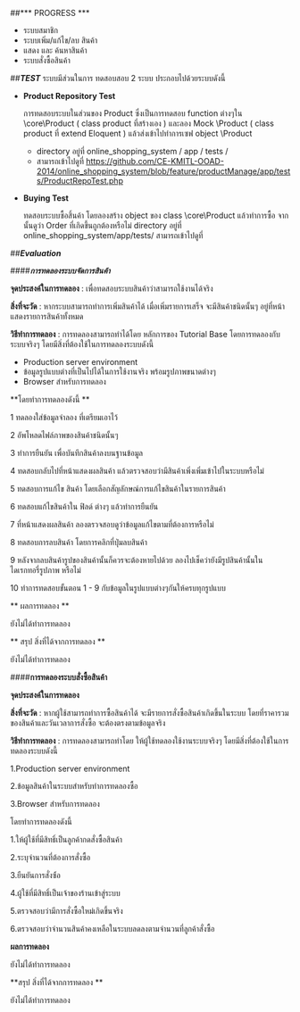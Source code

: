 ##*** PROGRESS ***
- ระบบสมาชิก
- ระบบเพิ่ม/แก้ไข/ลบ สินค้า
- แสดง และ ค้นหาสินค้า 
- ระบบสั่งซื้อสินค้า
 
##***TEST***
ระบบมีส่วนในการ ทดสอบสอบ 2 ระบบ ประกอบไปด้วยระบบดังนี้

- **Product Repository Test**

	การทดสอบระบบในส่วนของ Product ซึ่งเป็นการทดสอบ function ต่างๆใน \core\Product ( class product ที่สร้างเอง ) และลอง Mock \Product ( class product ที่ extend Eloquent ) แล้วส่งเข้าไปทำการเซฟ object \Product 
	- directory อยู่ที่ online_shopping_system / app / tests / 
	- สามารถเข้าไปดูที่ https://github.com/CE-KMITL-OOAD-2014/online_shopping_system/blob/feature/productManage/app/tests/ProductRepoTest.php

- **Buying Test**

	ทดสอบระบบซื้อสิ้นค้า โดยลองสร้าง object ของ class \core\Product แล้วทำการซื้อ จากนั้นดูว่า Order ที่เกิดขึ้นถูกต้องหรือไม่
	directory อยู่ที่ online_shopping_system/app/tests/
	สามารถเข้าไปดูที่
    
##***Evaluation***

####***การทดลองระบบจัดการสินค้า***

**จุดประสงค์ในการทดลอง** : เพื่อทดสอบระบบสินค้าว่าสามารถใช้งานได้จริง

**สิ่งที่จะวัด** : หากระบบสามารถทำการเพิ่มสินค้าได้ เมื่อเพิ่มรายการเสร็จ จะมีสินค้าชนิดนั้นๆ อยู่ที่หน้าแสดงรายการสินค้าทั้งหมด 

**วิธีทำการทดลอง** : การทดลองสามารถทำได้โดย หลักการของ Tutorial Base โดยการทดลองกับระบบจริงๆ โดยมีสิ่งที่ต้องใช้ในการทดลองระบบดังนี้

 - Production server environment
 - ข้อมูลรูปแบบต่างที่เป็นไปได้ในการใช้งานจริง พร้อมรูปภาพขนาดต่างๆ
 - Browser สำหรับการทดลอง

**โดยทำการทดลองดังนี้ **

1 ทดลองใส่ข้อมูลจำลอง ที่เตรียมเอาไว้ 

2 อัพโหลดไฟล์ภาพของสินค้าชนิดนั้นๆ

3 ทำการยืนยัน เพื่อบันทึกสินค้าลงบนฐานข้อมูล

4 ทดสอบกลับไปที่หน้าแสดงผลสินค้า แล้วตรวจสอบว่ามีสินค้าเพิ่งเพิ่มเข้าไปในระบบหรือไม่

5 ทดสอบการแก้ไข สินค้า โดยเลือกสัญลักษณ์การแก้ไขสินค้าในรายการสินค้า

6 ทดสอบแก้ไขสินค้าใน ฟิลด์ ต่างๆ แล้วทำการยืนยัน 

7 ที่หน้าแสดงผลสินค้า ลองตรวจสอบดูว่าข้อมูลแก้ไขตามที่ต้องการหรือไม่

8 ทดสอบการลบสินค้า โดยการคลิกที่ปุ่มลบสินค้า

9 หลังจากลบสินค้ารูปของสินค้านั้นก็ควรจะต้องหายไปด้วย ลองไปเช็คว่ายังมีรูปสินค้านั้นในไดเรกทอรี่รูปภาพ หรือไม่ 

10 ทำการทดสอบขั้นตอน 1 - 9 กับข้อมูลในรูปแบบต่างๆกันให้ครบทุกรูปแบบ

** ผลการทดลอง **

 ยังไม่ได้ทำการทดลอง
 
** สรุป สิ่งที่ได้จากการทดลอง **

ยังไม่ได้ทำการทดลอง




####**การทดลองระบบสั่งซื้อสินค้า**

**จุดประสงค์ในการทดลอง** 
    
**สิ่งที่จะวัด** : หากผู้ใช้สามารถทำการซื้อสินค้าได้ จะมีรายการสั่งซื้อสินค้าเกิดขึ้นในระบบ โดยที่ราคารวมของสินค้าและวันเวลาการสั่งซื้อ จะต้องตรงตามข้อมูลจริง

**วิธีทำการทดลอง** : การทดลองสามารถทำโดย ให้ผู้ใช้ทดลองใช้งานระบบจริงๆ โดยมีสิ่งที่ต้องใช้ในการทดลองระบบดังนี้

1.Production server environment

2.ข้อมูลสินค้าในระบบสำหรับทำการทดลองซื้อ

3.Browser สำหรับการทดลอง

โดยทำการทดลองดังนี้ 

1.ให้ผู้ใช้ที่มีสิทธิ์เป็นลูกค้ากดสั่งซื้อสินค้า

2.ระบุจำนวนที่ต้องการสั่งซื้อ

3.ยืนยันการสั่งซ์้อ

4.ผู้ใช้ที่มีสิทธิ์เป็นเจ้าของร้านเข้าสู่ระบบ

5.ตรวจสอบว่ามีการสั่งซื้อใหม่เกิดขึ้นจริง

6.ตรวจสอบว่าจำนวนสินค้าคงเหลือในระบบลดลงตามจำนวนที่ลูกค้าสั่งซื้อ

**ผลการทดลอง**

ยังไม่ได้ทำการทดลอง

**สรุป สิ่งที่ได้จากการทดลอง **

ยังไม่ได้ทำการทดลอง
